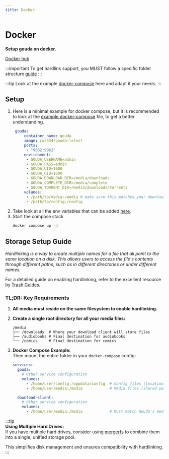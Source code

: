 ```yaml
---
title: Docker
---
```

# Docker

**Setup gouda on docker.**

[Docker hub](https://hub.docker.com/repository/docker/ras334/gouda/general)

:::important
To get hardlink support, you MUST follow a specific folder structure [guide](#storage-setup-guide)
:::

:::tip
Look at the example [docker-compose](https://github.com/RA341/gouda/blob/release/prod-docker-compose.yml) here and adapt
it your needs.
:::

## Setup

1. Here is a minimal example for docker compose, but it is recommended to look at
   the [example docker-compose](https://github.com/RA341/gouda/blob/release/prod-docker-compose.yml) file, to get a
   better
   understanding.
   ```yaml
    gouda:
        container_name: gouda
        image: ras334/gouda:latest
        ports:
         - "9862:9862"
        environment:
         - GOUDA_USERNAME=admin
         - GOUDA_PASS=admin
         - GOUDA_UID=1000
         - GOUDA_GID=1000
         - GOUDA_DOWNLOAD_DIR=/media/downloads 
         - GOUDA_COMPLETE_DIR=/media/complete 
         - GOUDA_TORRENT_DIR=/media/downloads/torrents  
        volumes:
         - /path/to/media:/media # make sure this matches your download client mount exactly
         - /path/to/config:/config
     ```
2. Take look at all the env variables that can be added [here](env.md).
3. Start the compose stack
   ```bash
   docker compose up -d
   ```

## Storage Setup Guide

_Hardlinking is a way to create multiple names for a file that all point to the same location on a disk. This allows
users to access the file's contents through different paths, such as in different directories or under different names._

For a detailed guide on enabling hardlinking, refer to the excellent resource
by [Trash Guides](https://trash-guides.info/File-and-Folder-Structure/).

### TL;DR: Key Requirements

1. **All media must reside on the same filesystem to enable hardlinking.**

2. **Create a single root directory for all your media files:**
   ```plaintext
   /media
   ├── /downloads  # Where your download client will store files  
   ├── /audiobooks # Final destination for audiobooks  
   └── /comics     # Final destination for comics  
   ```  

3. **Docker Compose Example:**  
   Then mount the entire folder in your `docker-compose` config:
   ```yaml
   services:
     gouda:
       # Other service configuration
       volumes:
         - /home/user/config:/appdata/config  # Config files (location is flexible)
         - /home/user/media:/media            # Media files (shared path)
   
     download-client:
       # Other service configuration
       volumes:
         - /home/user/media:/media            # Must match Gouda's media path  
   ```  

:::tip  
**Using Multiple Hard Drives:**  
If you have multiple hard drives, consider using [mergerfs](https://github.com/trapexit/mergerfs) to combine them into a
single, unified storage pool.

This simplifies disk management and ensures compatibility with hardlinking.  
:::
